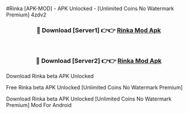 #Rinka [APK-MOD] - APK Unlocked - [Unlimited Coins No Watermark Premium] 4zdv2



<div align="center">

<h3>🔴 Download [Server1] 👉👉 <a href="https://momento.my/?title=Rinka">Rinka Mod Apk</a></h3><br>

<h3>🔴 Download [Server2] 👉👉 <a href="https://momento.my/?title=Rinka">Rinka Mod Apk</a></h3>
</div>



Download Rinka beta APK Unlocked

Free Rinka beta APK Unlocked [Unlimited Coins No Watermark Premium]

Download Rinka beta APK Unlocked [Unlimited Coins No Watermark Premium] Mod For Android
